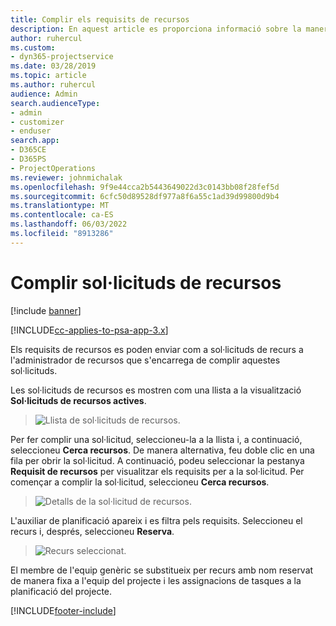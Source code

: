 ```yaml
---
title: Complir els requisits de recursos
description: En aquest article es proporciona informació sobre la manera de complir els requisits dels recursos.
author: ruhercul
ms.custom:
- dyn365-projectservice
ms.date: 03/28/2019
ms.topic: article
ms.author: ruhercul
audience: Admin
search.audienceType:
- admin
- customizer
- enduser
search.app:
- D365CE
- D365PS
- ProjectOperations
ms.reviewer: johnmichalak
ms.openlocfilehash: 9f9e44cca2b5443649022d3c0143bb08f28fef5d
ms.sourcegitcommit: 6cfc50d89528df977a8f6a55c1ad39d99800d9b4
ms.translationtype: MT
ms.contentlocale: ca-ES
ms.lasthandoff: 06/03/2022
ms.locfileid: "8913286"
---
```

# <a name="fulfilling-resource-requests"></a>Complir sol·licituds de recursos

[!include [banner](../includes/psa-now-project-operations.md)]

[!INCLUDE[cc-applies-to-psa-app-3.x](../includes/cc-applies-to-psa-app-3x.md)]

Els requisits de recursos es poden enviar com a sol·licituds de recurs a l'administrador de recursos que s'encarrega de complir aquestes sol·licituds.

Les sol·licituds de recursos es mostren com una llista a la visualització **Sol·licituds de recursos actives**.

> ![Llista de sol·licituds de recursos.](media/Resource-Management-image59.png)

Per fer complir una sol·licitud, seleccioneu-la a la llista i, a continuació, seleccioneu **Cerca recursos**. De manera alternativa, feu doble clic en una fila per obrir la sol·licitud. A continuació, podeu seleccionar la pestanya **Requisit de recursos** per visualitzar els requisits per a la sol·licitud. Per començar a complir la sol·licitud, seleccioneu **Cerca recursos**.

> ![Detalls de la sol·licitud de recursos.](media/Resource-Management-image60.png)

L'auxiliar de planificació apareix i es filtra pels requisits. Seleccioneu el recurs i, després, seleccioneu **Reserva**.

> ![Recurs seleccionat.](media/Resource-Management-image61.png)

El membre de l'equip genèric se substitueix per recurs amb nom reservat de manera fixa a l'equip del projecte i les assignacions de tasques a la planificació del projecte.


[!INCLUDE[footer-include](../includes/footer-banner.md)]
